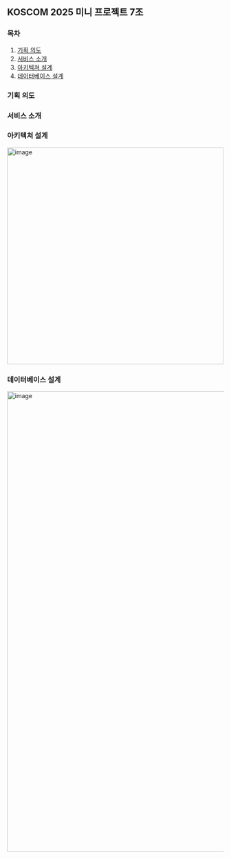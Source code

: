 ## KOSCOM 2025 미니 프로젝트 7조

### 목차

1. [기획 의도](#-기획-의도)
2. [서비스 소개](#-서비스-소개)
3. [아키텍쳐 설계](#-아키텍쳐-설계)
4. [데이터베이스 설계](#-데이터베이스-설계)


### 기획 의도

### 서비스 소개

### 아키텍쳐 설계
<img width="503" alt="image" src="https://github.com/user-attachments/assets/a627d9ac-ae2c-48d9-b83a-c246bb18f3d9" />

### 데이터베이스 설계
<img width="1070" alt="image" src="https://github.com/user-attachments/assets/ee80385e-888e-4f6c-9e1a-b415ec7fa2e2" />


